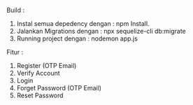 
Build : 

1. Instal semua depedency dengan : npm Install.
2. Jalankan Migrations dengan : npx sequelize-cli db:migrate
3. Running project dengan : nodemon app.js

Fitur :

1. Register (OTP Email)
2. Verify Account
3. Login
4. Forget Password (OTP Email)
5. Reset Password
